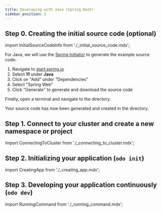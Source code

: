 ```yaml
---
title: Developing with Java (Spring Boot)
sidebar_position: 2
---
```


## Step 0. Creating the initial source code (optional)

import InitialSourceCodeInfo from './_initial_source_code.mdx';

<InitialSourceCodeInfo/>

For Java, we will use the [Spring Initializr](https://start.spring.io/) to generate the example source code:

1. Navigate to [start.spring.io](https://start.spring.io/) 
2. Select **11** under **Java**
3. Click on "Add" under "Dependencies"
4. Select "Spring Web"
5. Click "Generate" to generate and download the source code

Finally, open a terminal and navigate to the directory.

Your source code has now been generated and created in the directory.

## Step 1. Connect to your cluster and create a new namespace or project

import ConnectingToCluster from './_connecting_to_cluster.mdx';

<ConnectingToCluster/>

## Step 2. Initializing your application (`odo init`)

import CreatingApp from './_creating_app.mdx';

<CreatingApp name="java" port="8080" language="java" framework="Java (Spring Boot)"/>

## Step 3. Developing your application continuously (`odo dev`)

import RunningCommand from './_running_command.mdx';

<RunningCommand name="java" port="8080" language="java" framework="Java (Spring Boot)"/>